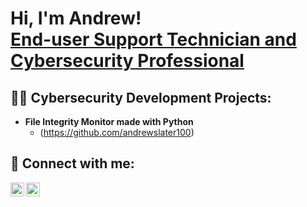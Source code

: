 <h1>Hi, I'm Andrew! <br/><a href="https://github.com/andrewslater100">End-user Support Technician and </a><a href="https://www.linkedin.com/in/andrew-s-8a4894218">Cybersecurity Professional</a></h1>

<h2>👨‍💻 Cybersecurity Development Projects:</h2>

- <b>File Integrity Monitor made with Python</b>
  - (https://github.com/andrewslater100)

<h2> 🤳 Connect with me:</h2>

[<img align="left" alt="AndrewSlater | Mastadon" width="22px" src="https://cdn.jsdelivr.net/npm/simple-icons@v3/icons/mastodon.svg" />][mastadon]
[<img align="left" alt="AndrewSlater | LinkedIn" width="22px" src="https://cdn.jsdelivr.net/npm/simple-icons@v3/icons/linkedin.svg" />][linkedin]

[mastadon]: https://mastadon.com/
[linkedin]: https://www.linkedin.com/in/andrew-s-8a4894218

<!--**andrewslater100/andrewslater100** is a ✨ _special_ ✨ repository because its `README.md` (this file) appears on your GitHub profile.

Here are some ideas to get you started:

- 🔭 I’m currently working on ...
- 🌱 I’m currently learning ...
- 🤔 I’m looking for help with ...
- 📫 How to reach me: ...
- ⚡ Fun fact: ...
-->
